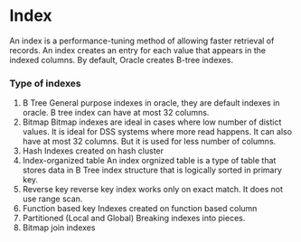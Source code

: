 # Index

An index is a performance-tuning method of allowing faster retrieval of records. An index creates an entry for each value that appears in the indexed columns. By default, Oracle creates B-tree indexes.

### Type of indexes

1. B Tree
   General purpose indexes in oracle, they are default indexes in oracle.
   B tree index can have at most 32 columns. 
2. Bitmap
   Bitmap indexes are ideal in cases where low number of distict values. It is ideal for DSS systems where more read happens. 
   It can also have at most 32 columns. But it is used for less number of columns.
3. Hash
   Indexes created on hash cluster
4. Index-organized table
   An index orgnized table is a type of table that stores data in B Tree index structure that is logically sorted in primary key.
5. Reverse key
   reverse key index works only on exact match. It does not use range scan.
6. Function based key
   Indexes created on function based column
7. Partitioned (Local and Global)
   Breaking indexes into pieces. 
8. Bitmap join indexes
